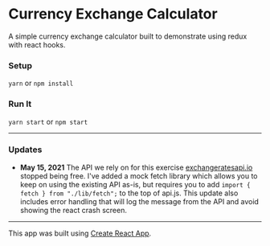 # Currency Exchange Calculator

A simple currency exchange calculator built to demonstrate using redux with react hooks.


### Setup

`yarn` or `npm install`

### Run It

`yarn start` or `npm start`

---

### Updates

- **May 15, 2021** The API we rely on for this exercise [exchangeratesapi.io](https://exchangeratesapi.io/) stopped being free. I've added a mock fetch library which allows you to keep on using the existing API as-is, but requires you to add `import { fetch } from "./lib/fetch";` to the top of api.js. This update also includes error handling that will log the message from the API and avoid showing the react crash screen.

---

This app was built using [Create React App](https://create-react-app.dev/).
